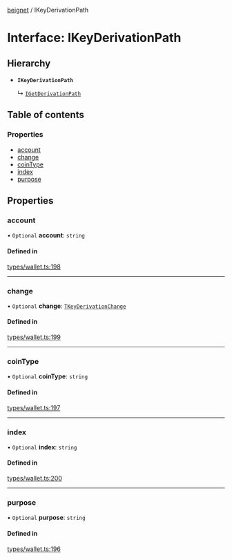 [beignet](../README.md) / IKeyDerivationPath

# Interface: IKeyDerivationPath

## Hierarchy

- **`IKeyDerivationPath`**

  ↳ [`IGetDerivationPath`](IGetDerivationPath.md)

## Table of contents

### Properties

- [account](IKeyDerivationPath.md#account)
- [change](IKeyDerivationPath.md#change)
- [coinType](IKeyDerivationPath.md#cointype)
- [index](IKeyDerivationPath.md#index)
- [purpose](IKeyDerivationPath.md#purpose)

## Properties

### account

• `Optional` **account**: `string`

#### Defined in

[types/wallet.ts:198](https://github.com/synonymdev/beignet/blob/8f99086/src/types/wallet.ts#L198)

___

### change

• `Optional` **change**: [`TKeyDerivationChange`](../README.md#tkeyderivationchange)

#### Defined in

[types/wallet.ts:199](https://github.com/synonymdev/beignet/blob/8f99086/src/types/wallet.ts#L199)

___

### coinType

• `Optional` **coinType**: `string`

#### Defined in

[types/wallet.ts:197](https://github.com/synonymdev/beignet/blob/8f99086/src/types/wallet.ts#L197)

___

### index

• `Optional` **index**: `string`

#### Defined in

[types/wallet.ts:200](https://github.com/synonymdev/beignet/blob/8f99086/src/types/wallet.ts#L200)

___

### purpose

• `Optional` **purpose**: `string`

#### Defined in

[types/wallet.ts:196](https://github.com/synonymdev/beignet/blob/8f99086/src/types/wallet.ts#L196)
